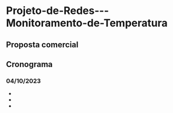 # Projeto-de-Redes---Monitoramento-de-Temperatura

 ## Proposta comercial

 ## Cronograma

 ### 04/10/2023
- 
-
-
